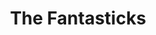 ---
layout: productions
redirect_from:
  - /productions/1989_The_Fantasticks
title: The Fantasticks
year: 1989
featured_image: 
category:
Theatre: Players by the Sea
cast:
crew:
  Director: Michael Lipp
external_links:
---